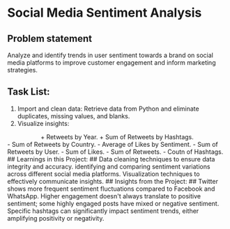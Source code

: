 # Social Media Sentiment Analysis #

## Problem statement ##
Analyze and identify trends in user sentiment towards a brand on social media platforms to improve customer engagement and inform marketing strategies.

## Task List: ##
1. Import and clean data: Retrieve data from Python and eliminate duplicates, missing values, and blanks.
2. Visualize insights:
<div align="center">
+ Retweets by Year.
+ Sum of Retweets by Hashtags.
</div>
- Sum of Retweets by Country.
- Average of Likes by Sentiment.
- Sum of Retweets by User.
- Sum of Likes.
- Sum of Retweets.
- Coutn of Hashtags.
## Learnings in this Project: ##
Data cleaning techniques to ensure data integrity and accuracy.
identifying and comparing sentiment variations across different social media platforms.
Visualization techniques to effectively communicate insights.
## Insights from the Project: ##
Twitter shows more frequent sentiment fluctuations compared to Facebook and WhatsApp.
Higher engagement doesn't always translate to positive sentiment; some highly engaged posts have mixed or negative sentiment.
Specific hashtags can significantly impact sentiment trends, either amplifying positivity or negativity.
